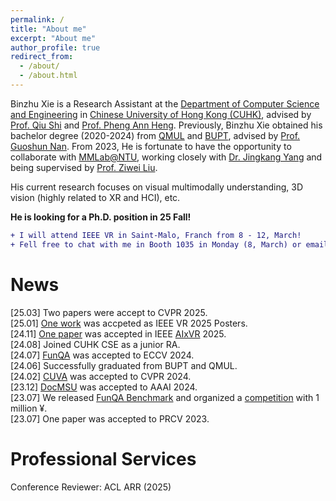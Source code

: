 ```yaml
---
permalink: /
title: "About me"
excerpt: "About me"
author_profile: true
redirect_from: 
  - /about/
  - /about.html
---
```


Binzhu Xie is a Research Assistant at the [Department of Computer Science and Engineering](https://www.cse.cuhk.edu.hk/) in [Chinese University of Hong Kong (CUHK)](https://www.cuhk.edu.hk/chinese/index.html), advised by [Prof. Qiu Shi](https://shiqiu0419.github.io/) and [Prof. Pheng Ann Heng](https://www.cse.cuhk.edu.hk/~pheng/). Previously, Binzhu Xie obtained his bachelor degree (2020-2024) from [QMUL](https://www.qmul.ac.uk/) and [BUPT](https://www.bupt.edu.cn/), advised by [Prof. Guoshun Nan](https://scholar.google.com/citations?user=uSykWkMAAAAJ&hl=en). From 2023, He is fortunate to have the opportunity to collaborate with [MMLab@NTU](https://www.mmlab-ntu.com/index.html), working closely with [Dr. Jingkang Yang](https://jingkang50.github.io/) and being supervised by [Prof. Ziwei Liu](https://liuziwei7.github.io/).

His current research focuses on visual multimodally understanding, 3D vision (highly related to XR and HCI), etc. 

**He is looking for a Ph.D. position in 25 Fall!**

```diff
+ I will attend IEEE VR in Saint-Malo, Franch from 8 - 12, March! 
+ Fell free to chat with me in Booth 1035 in Monday (8, March) or email me!
```

News
======
[25.03] Two papers were accept to CVPR 2025.  
[25.01] [One work](https://arxiv.org/abs/2501.09302) was accpeted as IEEE VR 2025 Posters.  
[24.11] [One paper](https://arxiv.org/abs/2412.06257) was accepted in IEEE [AIxVR](https://aixvr.tecnico.ulisboa.pt/) 2025.  
[24.08] Joined CUHK CSE as a junior RA.  
[24.07] [FunQA](https://funqa-benchmark.github.io/) was accepted to ECCV 2024.  
[24.06] Successfully graduated from BUPT and QMUL.  
[24.02] [CUVA](https://github.com/fesvhtr/CUVA) was accepted to CVPR 2024.  
[23.12] [DocMSU](https://github.com/fesvhtr/DocMSU) was accepted to AAAI 2024.  
[23.07] We released [FunQA Benchmark](https://funqa-benchmark.github.io/) and organized a [competition](https://iacc.pazhoulab-huangpu.com/contestdetail?id=64af50154a0ed647faca623a&award=1,000,000) with 1 million ¥.  
[23.07] One paper was accepted to PRCV 2023.  

Professional Services
=====
Conference Reviewer: ACL ARR (2025)

